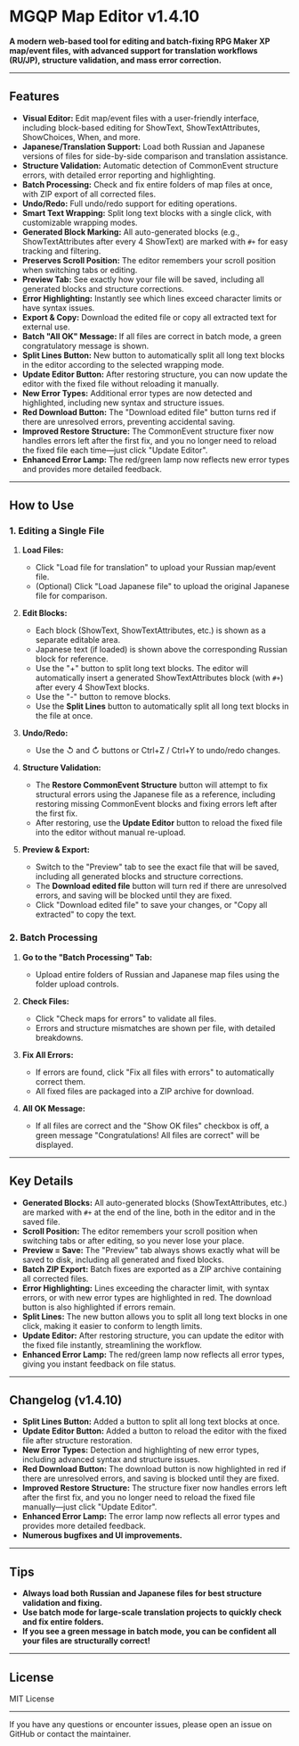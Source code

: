 # MGQP Map Editor v1.4.10

**A modern web-based tool for editing and batch-fixing RPG Maker XP map/event files, with advanced support for translation workflows (RU/JP), structure validation, and mass error correction.**

---

## Features

- **Visual Editor:** Edit map/event files with a user-friendly interface, including block-based editing for ShowText, ShowTextAttributes, ShowChoices, When, and more.
- **Japanese/Translation Support:** Load both Russian and Japanese versions of files for side-by-side comparison and translation assistance.
- **Structure Validation:** Automatic detection of CommonEvent structure errors, with detailed error reporting and highlighting.
- **Batch Processing:** Check and fix entire folders of map files at once, with ZIP export of all corrected files.
- **Undo/Redo:** Full undo/redo support for editing operations.
- **Smart Text Wrapping:** Split long text blocks with a single click, with customizable wrapping modes.
- **Generated Block Marking:** All auto-generated blocks (e.g., ShowTextAttributes after every 4 ShowText) are marked with `#+` for easy tracking and filtering.
- **Preserves Scroll Position:** The editor remembers your scroll position when switching tabs or editing.
- **Preview Tab:** See exactly how your file will be saved, including all generated blocks and structure corrections.
- **Error Highlighting:** Instantly see which lines exceed character limits or have syntax issues.
- **Export & Copy:** Download the edited file or copy all extracted text for external use.
- **Batch "All OK" Message:** If all files are correct in batch mode, a green congratulatory message is shown.
- **Split Lines Button:** New button to automatically split all long text blocks in the editor according to the selected wrapping mode.
- **Update Editor Button:** After restoring structure, you can now update the editor with the fixed file without reloading it manually.
- **New Error Types:** Additional error types are now detected and highlighted, including new syntax and structure issues.
- **Red Download Button:** The "Download edited file" button turns red if there are unresolved errors, preventing accidental saving.
- **Improved Restore Structure:** The CommonEvent structure fixer now handles errors left after the first fix, and you no longer need to reload the fixed file each time—just click "Update Editor".
- **Enhanced Error Lamp:** The red/green lamp now reflects new error types and provides more detailed feedback.

---

## How to Use

### 1. Editing a Single File

1. **Load Files:**
   - Click "Load file for translation" to upload your Russian map/event file.
   - (Optional) Click "Load Japanese file" to upload the original Japanese file for comparison.

2. **Edit Blocks:**
   - Each block (ShowText, ShowTextAttributes, etc.) is shown as a separate editable area.
   - Japanese text (if loaded) is shown above the corresponding Russian block for reference.
   - Use the "+" button to split long text blocks. The editor will automatically insert a generated ShowTextAttributes block (with `#+`) after every 4 ShowText blocks.
   - Use the "-" button to remove blocks.
   - Use the **Split Lines** button to automatically split all long text blocks in the file at once.

3. **Undo/Redo:**
   - Use the ↺ and ↻ buttons or Ctrl+Z / Ctrl+Y to undo/redo changes.

4. **Structure Validation:**
   - The **Restore CommonEvent Structure** button will attempt to fix structural errors using the Japanese file as a reference, including restoring missing CommonEvent blocks and fixing errors left after the first fix.
   - After restoring, use the **Update Editor** button to reload the fixed file into the editor without manual re-upload.

5. **Preview & Export:**
   - Switch to the "Preview" tab to see the exact file that will be saved, including all generated blocks and structure corrections.
   - The **Download edited file** button will turn red if there are unresolved errors, and saving will be blocked until they are fixed.
   - Click "Download edited file" to save your changes, or "Copy all extracted" to copy the text.

### 2. Batch Processing

1. **Go to the "Batch Processing" Tab:**
   - Upload entire folders of Russian and Japanese map files using the folder upload controls.

2. **Check Files:**
   - Click "Check maps for errors" to validate all files.
   - Errors and structure mismatches are shown per file, with detailed breakdowns.

3. **Fix All Errors:**
   - If errors are found, click "Fix all files with errors" to automatically correct them.
   - All fixed files are packaged into a ZIP archive for download.

4. **All OK Message:**
   - If all files are correct and the "Show OK files" checkbox is off, a green message "Congratulations! All files are correct" will be displayed.

---

## Key Details

- **Generated Blocks:** All auto-generated blocks (ShowTextAttributes, etc.) are marked with `#+` at the end of the line, both in the editor and in the saved file.
- **Scroll Position:** The editor remembers your scroll position when switching tabs or after editing, so you never lose your place.
- **Preview = Save:** The "Preview" tab always shows exactly what will be saved to disk, including all generated and fixed blocks.
- **Batch ZIP Export:** Batch fixes are exported as a ZIP archive containing all corrected files.
- **Error Highlighting:** Lines exceeding the character limit, with syntax errors, or with new error types are highlighted in red. The download button is also highlighted if errors remain.
- **Split Lines:** The new button allows you to split all long text blocks in one click, making it easier to conform to length limits.
- **Update Editor:** After restoring structure, you can update the editor with the fixed file instantly, streamlining the workflow.
- **Enhanced Error Lamp:** The red/green lamp now reflects all error types, giving you instant feedback on file status.

---

## Changelog (v1.4.10)

- **Split Lines Button:** Added a button to split all long text blocks at once.
- **Update Editor Button:** Added a button to reload the editor with the fixed file after structure restoration.
- **New Error Types:** Detection and highlighting of new error types, including advanced syntax and structure issues.
- **Red Download Button:** The download button is now highlighted in red if there are unresolved errors, and saving is blocked until they are fixed.
- **Improved Restore Structure:** The structure fixer now handles errors left after the first fix, and you no longer need to reload the fixed file manually—just click "Update Editor".
- **Enhanced Error Lamp:** The error lamp now reflects all error types and provides more detailed feedback.
- **Numerous bugfixes and UI improvements.**

---

## Tips

- **Always load both Russian and Japanese files for best structure validation and fixing.**
- **Use batch mode for large-scale translation projects to quickly check and fix entire folders.**
- **If you see a green message in batch mode, you can be confident all your files are structurally correct!**

---

## License

MIT License

---

If you have any questions or encounter issues, please open an issue on GitHub or contact the maintainer.
